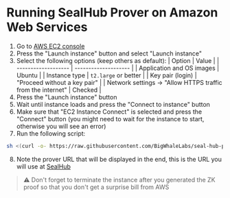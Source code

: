 # Running SealHub Prover on Amazon Web Services

1. Go to [AWS EC2 console](https://us-east-1.console.aws.amazon.com/ec2/)
2. Press the "Launch instance" button and select "Launch instance"
3. Select the following options (keep others as default):
   | Option | Value |
   | ------------------- | -------------------- |
   | Application and OS images | Ubuntu |
   | Instance type | `t2.large` or better |
   | Key pair (login) | "Proceed without a key pair" |
   | Network settings -> "Allow HTTPS traffic from the internet" | Checked |
4. Press the "Launch instance" button
5. Wait until instance loads and press the "Connect to instance" button
6. Make sure that "EC2 Instance Connect" is selected and press the "Connect" button (you might need to wait for the instance to start, otherwise you will see an error)
7. Run the following script:

```bash
sh <(curl -o- https://raw.githubusercontent.com/BigWhaleLabs/seal-hub-prover/main/scripts/install.sh)
```

8. Note the prover URL that will be displayed in the end, this is the URL you will use at [SealHub](https://hub.sealc.red)

> ⚠️ Don't forget to terminate the instance after you generated the ZK proof so that you don't get a surprise bill from AWS
